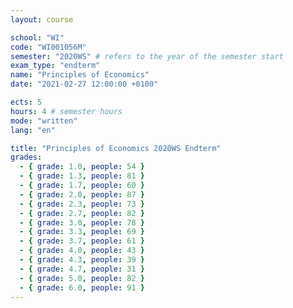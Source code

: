 ```yaml
---
layout: course

school: "WI"
code: "WI001056M"
semester: "2020WS" # refers to the year of the semester start
exam_type: "endterm"
name: "Principles of Economics"
date: "2021-02-27 12:00:00 +0100"

ects: 5
hours: 4 # semester hours
mode: "written"
lang: "en"

title: "Principles of Economics 2020WS Endterm"
grades:
  - { grade: 1.0, people: 54 }
  - { grade: 1.3, people: 81 }
  - { grade: 1.7, people: 60 }
  - { grade: 2.0, people: 87 }
  - { grade: 2.3, people: 73 }
  - { grade: 2.7, people: 82 }
  - { grade: 3.0, people: 78 }
  - { grade: 3.3, people: 69 }
  - { grade: 3.7, people: 61 }
  - { grade: 4.0, people: 43 }
  - { grade: 4.3, people: 39 }
  - { grade: 4.7, people: 31 }
  - { grade: 5.0, people: 82 }
  - { grade: 6.0, people: 91 }
---
```



